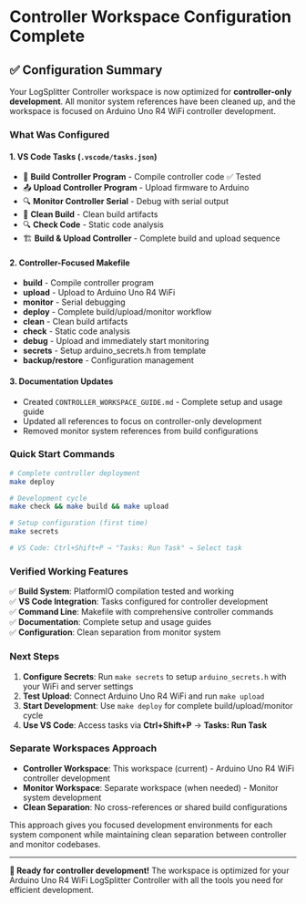 # Controller Workspace Configuration Complete

## ✅ Configuration Summary

Your LogSplitter Controller workspace is now optimized for **controller-only development**. All monitor system references have been cleaned up, and the workspace is focused on Arduino Uno R4 WiFi controller development.

### What Was Configured

#### 1. VS Code Tasks (`.vscode/tasks.json`)
- 🔧 **Build Controller Program** - Compile controller code ✅ Tested
- 📤 **Upload Controller Program** - Upload firmware to Arduino
- 🔍 **Monitor Controller Serial** - Debug with serial output  
- 🧹 **Clean Build** - Clean build artifacts
- 🔍 **Check Code** - Static code analysis
- 🏗️ **Build & Upload Controller** - Complete build and upload sequence

#### 2. Controller-Focused Makefile
- **build** - Compile controller program
- **upload** - Upload to Arduino Uno R4 WiFi
- **monitor** - Serial debugging
- **deploy** - Complete build/upload/monitor workflow
- **clean** - Clean build artifacts
- **check** - Static code analysis
- **debug** - Upload and immediately start monitoring
- **secrets** - Setup arduino_secrets.h from template
- **backup/restore** - Configuration management

#### 3. Documentation Updates
- Created `CONTROLLER_WORKSPACE_GUIDE.md` - Complete setup and usage guide
- Updated all references to focus on controller-only development
- Removed monitor system references from build configurations

### Quick Start Commands

```bash
# Complete controller deployment
make deploy

# Development cycle
make check && make build && make upload

# Setup configuration (first time)
make secrets

# VS Code: Ctrl+Shift+P → "Tasks: Run Task" → Select task
```

### Verified Working Features

✅ **Build System**: PlatformIO compilation tested and working  
✅ **VS Code Integration**: Tasks configured for controller development  
✅ **Command Line**: Makefile with comprehensive controller commands  
✅ **Documentation**: Complete setup and usage guides  
✅ **Configuration**: Clean separation from monitor system  

### Next Steps

1. **Configure Secrets**: Run `make secrets` to setup `arduino_secrets.h` with your WiFi and server settings
2. **Test Upload**: Connect Arduino Uno R4 WiFi and run `make upload` 
3. **Start Development**: Use `make deploy` for complete build/upload/monitor cycle
4. **Use VS Code**: Access tasks via **Ctrl+Shift+P** → **Tasks: Run Task**

### Separate Workspaces Approach

- **Controller Workspace**: This workspace (current) - Arduino Uno R4 WiFi controller development
- **Monitor Workspace**: Separate workspace (when needed) - Monitor system development  
- **Clean Separation**: No cross-references or shared build configurations

This approach gives you focused development environments for each system component while maintaining clean separation between controller and monitor codebases.

---

**🎯 Ready for controller development!** The workspace is optimized for your Arduino Uno R4 WiFi LogSplitter Controller with all the tools you need for efficient development.